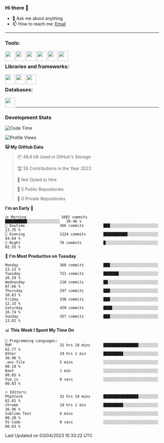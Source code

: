 ### Hi there 👋

- 💬 Ask me about anything
- 📫 How to reach me: [Email]

---

### Tools:
<img align='left' height="32" width="32" src="https://cdn.jsdelivr.net/npm/simple-icons@4.8.0/icons/phpstorm.svg" />
<img align='left' height="32" width="32" src="https://cdn.jsdelivr.net/npm/simple-icons@4.8.0/icons/webstorm.svg" />
<img align='left' height="32" width="32" src="https://cdn.jsdelivr.net/npm/simple-icons@4.8.0/icons/visualstudiocode.svg" />
<img align='left' height="32" width="32" src="https://cdn.jsdelivr.net/npm/simple-icons@4.8.0/icons/sublimetext.svg" />
<img align='left' height="32" width="32" src="https://cdn.jsdelivr.net/npm/simple-icons@4.8.0/icons/laragon.svg" />
<img align='left' height="32" width="32" src="https://cdn.jsdelivr.net/npm/simple-icons@4.8.0/icons/docker.svg" />
<br>

### Libraries and frameworks:
<img align='left' height="32" width="32" src="https://cdn.jsdelivr.net/npm/simple-icons@4.8.0/icons/laravel.svg" />
<img align='left' height="32" width="32" src="https://cdn.jsdelivr.net/npm/simple-icons@4.8.0/icons/vue-dot-js.svg" />
<img align='left' height="32" width="32" src="https://cdn.jsdelivr.net/npm/simple-icons@4.8.0/icons/jquery.svg" />
<br>

### Databases:
<img align='left' height="32" width="32" src="https://cdn.jsdelivr.net/npm/simple-icons@4.8.0/icons/mysql.svg" />
<br>

---
### Development Stats
<!--START_SECTION:waka-->
![Code Time](http://img.shields.io/badge/Code%20Time-1%2C251%20hrs%2027%20mins-blue)

![Profile Views](http://img.shields.io/badge/Profile%20Views-0-blue)

**🐱 My GitHub Data** 

> 📦 48.6 kB Used in GitHub's Storage 
 > 
> 🏆 55 Contributions in the Year 2023
 > 
> 🚫 Not Opted to Hire
 > 
> 📜 5 Public Repositories 
 > 
> 🔑 0 Private Repositories 
 > 
**I'm an Early 🐤** 

```text
🌞 Morning                1082 commits        ██████████░░░░░░░░░░░░░░░   39.46 % 
🌆 Daytime                366 commits         ███░░░░░░░░░░░░░░░░░░░░░░   13.35 % 
🌃 Evening                1224 commits        ███████████░░░░░░░░░░░░░░   44.64 % 
🌙 Night                  70 commits          █░░░░░░░░░░░░░░░░░░░░░░░░   02.55 % 
```
📅 **I'm Most Productive on Tuesday** 

```text
Monday                   360 commits         ███░░░░░░░░░░░░░░░░░░░░░░   13.13 % 
Tuesday                  721 commits         ███████░░░░░░░░░░░░░░░░░░   26.29 % 
Wednesday                210 commits         ██░░░░░░░░░░░░░░░░░░░░░░░   07.66 % 
Thursday                 297 commits         ███░░░░░░░░░░░░░░░░░░░░░░   10.83 % 
Friday                   338 commits         ███░░░░░░░░░░░░░░░░░░░░░░   12.33 % 
Saturday                 459 commits         ████░░░░░░░░░░░░░░░░░░░░░   16.74 % 
Sunday                   357 commits         ███░░░░░░░░░░░░░░░░░░░░░░   13.02 % 
```


📊 **This Week I Spent My Time On** 

```text
💬 Programming Languages: 
PHP                      32 hrs 18 mins      ████████████████░░░░░░░░░   62.77 % 
Other                    19 hrs 1 min        █████████░░░░░░░░░░░░░░░░   36.96 % 
.env file                5 mins              ░░░░░░░░░░░░░░░░░░░░░░░░░   00.19 % 
Bash                     1 min               ░░░░░░░░░░░░░░░░░░░░░░░░░   00.05 % 
Vue.js                   0 secs              ░░░░░░░░░░░░░░░░░░░░░░░░░   00.03 % 

🔥 Editors: 
PhpStorm                 32 hrs 19 mins      ████████████████░░░░░░░░░   62.81 % 
Chrome                   19 hrs 1 min        █████████░░░░░░░░░░░░░░░░   36.96 % 
Sublime Text             6 mins              ░░░░░░░░░░░░░░░░░░░░░░░░░   00.20 % 
VS Code                  0 secs              ░░░░░░░░░░░░░░░░░░░░░░░░░   00.03 % 
```


 Last Updated on 03/04/2023 15:33:22 UTC
<!--END_SECTION:waka-->

[huyviet]: https://huyviet.vn/
[EMAIl]: https://mail.google.com/mail/u/0/?fs=1&tf=cm&source=mailto&to=huynguyenviet0110@gmail.com

